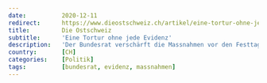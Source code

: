 ```yaml
---
date:          2020-12-11
redirect:      https://www.dieostschweiz.ch/artikel/eine-tortur-ohne-jede-evidenz-Kvrm3JJ
title:         Die Ostschweiz
subtitle:      'Eine Tortur ohne jede Evidenz'
description:   'Der Bundesrat verschärft die Massnahmen vor den Festtagen und kündigt sicherheitshalber bereits an, dass er vielleicht noch einmal eine Schippe drauflegt. Das ist tragisch genug. Noch schlimmer macht es die Tatsache, dass das alles nicht evidenzbasiert geschieht.'
country:       [CH]
categories:    [Politik]
tags:          [bundesrat, evidenz, massnahmen]
---
```

